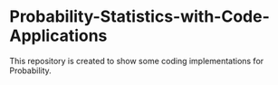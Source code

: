 # Probability-Statistics-with-Code-Applications
This repository is created to show some coding implementations for Probability.
